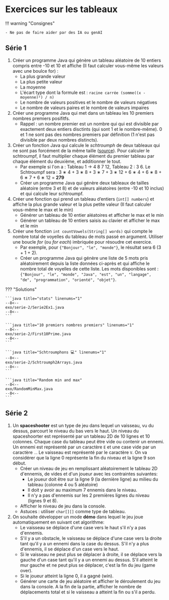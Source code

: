 # Exercices sur les tableaux

!!! warning "Consignes"

    - Ne pas de faire aider par des IA ou genAI

## Série 1

1. Créer un programme Java qui génère un tableau aléatoire de 10 entiers compris entre -10 et 10 et affiche (Il faut calculer vous-même les valeurs avec une boulce for) :
    - La plus grande valeur
    - La plus petite valeur
    - La moyenne
    - L'écart type dont la formule est : `racine carrée (somme((x - moyenne)²) / n)`
    - Le nombre de valeurs positives et le nombre de valeurs négatives
    - Le nombre de valeurs paires et le nombre de valeurs impaires
1. Créer une programme Java qui met dans un tableau les 10 premiers nombres premiers posifitfs.
    - Rappel : un nombre premier est un nombre qui qui est divisible par exactement deux entiers disctints (qui sont 1 et le nombre-même). 0 et 1 ne sont pas des nombres premiers par définition (1 n'est pas divisible par deux nombres distincts).
1. Créer un fonction Java qui calcule le *schtroumph* de deux tableaux qui ne sont pas forcément de la même taille ([source](https://laure.gonnord.org/pro/teaching/AlgoProg1011_IMA/quick1_2010_corr.pdf)). Pour calculer le schtroumpf, il faut multiplier chaque élément du premier tableau par chaque élément du deuxième, et additionner le tout.
    - Par exemple si l'on a : Tableau 1 -> 4 8 7 12, Tableau 2 : 3 6. Le Schtroumpf sera : 3 ∗ 4 + 3 ∗ 8 + 3 ∗ 7 + 3 ∗ 12 + 6 ∗ 4 + 6 ∗ 8 + 6 ∗ 7 + 6 ∗ 12 = **279**
    - Créer un programme Java qui génère deux tableaux de tailles aléatoire (entre 3 et 8) et de valeurs aléatoires (entre -10 et 10 inclus)  et qui calcule leur schtroumpf.
1. Créer une fonction qui prend un tableau d’entiers (`int[] numbers`) et affiche la plus grande valeur et la plus petite valeur (Il faut calculer vous-même le max et le min)
    - Générer un tableau de 10 entier aléatoires et afficher le max et le min
    - Générer un tableau de 10 entiers saisis au clavier et afficher le max et le min
1. Créer une fonction `int countVowels(String[] words)` qui compte le nombre total de voyelles du tableau de mots passé en argument. Utiliser une boucle *for* (ou *for each*) imbriquée pour résoudre cet exercice.
    - Par exemple, pour `{"Bonjour", "le", "monde"}`, le résultat sera 6 (3 + 1 + 2).
    - Créer un programme Java qui génère une liste de 5 mots pris aléatoirement depuis la liste données ci-après et qui affiche le nombre total de voyelles de cette liste. Les mots disponibles sont : `{"Bonjour", "le", "monde", "Java", "est", "un", "langage", "de", "programmation", "orienté", "objet"}`.

??? "Solutions"

    ```java title="stats" linenums="1"
    --8<--
    exo/serie-2/Serie2Ex1.java
    --8<--
    ```

    ```java title="10 premiers nombres premiers" linenums="1"
    --8<--
    exo/serie-2/First10Prime.java
    --8<--
    ```

    ```java title="Schtroumphons 💻" linenums="1"
    --8<--
    exo/serie-2/Schtroumph2Arrays.java
    --8<--
    ```

    ```java title="Random min and max"
    --8<--
    exo/RandomMinMax.java
    --8<--
    ```

## Série 2

1. Un **spaceshooter** est un type de jeu dans lequel un vaisseau, vu du dessus, parcourt le niveau du bas vers le haut. Un niveau du spaceshoorter est représenté par un tableau 2D de 10 lignes et 10 colonnes. Chaque case du tableau peut être vide ou contenir un ennemi. Un ennemi est représenté par un caractère `E` et une case vide par un caractère `.`. Le vaisseau est représenté par le caractère `V`. On va considérer que la ligne 0 représente la fin du niveau et la ligne 9 son début.
    - Créer un niveau de jeu en remplissant aléatoirement le tableau 2D d'ennemis, de vides et d'un joueur avec les contraintes suivantes:
        - Le joueur doit être sur la ligne 9 (la dernière ligne) au milieu du tableau (colonne 4 ou 5 aléatoire)
        - Il doit y avoir au maximum 7 ennemis dans le niveau.
        - Il n'y a pas d'ennemis sur les 2 premières lignes du niveau (lignes 9 et 8).
    - Afficher le niveau de jeu dans la console.
    - Astuces : utiliser `char[][]` comme type de tableau.
1. On souhaite développer un mode **démo** dans lequel le jeu joue automatiquement en suivant cet algorithme:
    - Le vaisseau se déplace d'une case vers le haut s'il n'y a pas d'ennemis.
    - S'il y a un obstacle, le vaisseau se déplace d'une case vers la droite tant qu'il y a un ennemi dans la case du dessus. S'il n'y a plus d'ennemis, il se déplace d'un case vers le haut.
    - Si le vaisseau ne peut plus se déplacer à droite, il se déplace vers la gauche d'un case tant qu'il y a un ennemi au dessus. S'il atteint le mur gauche et ne peut plus se déplacer, c'est la fin du jeu (game over).
    - Si le joueur atteint la ligne 0, il a gagné (win).
    - Générer une carte de jeu aléatoire et afficher le déroulement du jeu dans la console. A la fin de la partie, afficher le nombre de déplacements total et si le vaisseau a atteint la fin ou s'il a perdu.
